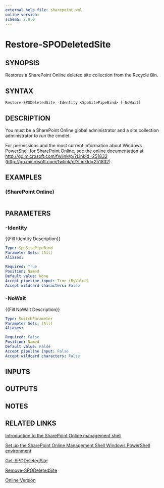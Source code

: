 ```yaml
---
external help file: sharepoint.xml
online version: 
schema: 2.0.0
---
```


# Restore-SPODeletedSite

## SYNOPSIS
Restores a SharePoint Online deleted site collection from the Recycle Bin.

## SYNTAX

```
Restore-SPODeletedSite -Identity <SpoSitePipeBind> [-NoWait]
```

## DESCRIPTION
You must be a SharePoint Online global administrator and a site collection administrator to run the cmdlet.

For permissions and the most current information about Windows PowerShell for SharePoint Online, see the online documentation at http://go.microsoft.com/fwlink/p/?LinkId=251832 (http://go.microsoft.com/fwlink/p/?LinkId=251832).

## EXAMPLES

### (SharePoint Online)
```

```

## PARAMETERS

### -Identity
{{Fill Identity Description}}

```yaml
Type: SpoSitePipeBind
Parameter Sets: (All)
Aliases: 

Required: True
Position: Named
Default value: None
Accept pipeline input: True (ByValue)
Accept wildcard characters: False
```

### -NoWait
{{Fill NoWait Description}}

```yaml
Type: SwitchParameter
Parameter Sets: (All)
Aliases: 

Required: False
Position: Named
Default value: False
Accept pipeline input: False
Accept wildcard characters: False
```

## INPUTS

## OUTPUTS

## NOTES

## RELATED LINKS

[Introduction to the SharePoint Online management shell]()

[Set up the SharePoint Online Management Shell Windows PowerShell environment]()

[Get-SPODeletedSite]()

[Remove-SPODeletedSite]()

[Online Version](http://technet.microsoft.com/EN-US/library/fad9d40f-c3b4-4efb-ba73-b428688a2682(Office.15).aspx)

